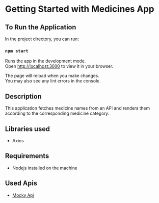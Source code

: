 # Getting Started with Medicines App

## To Run the Application

In the project directory, you can run:

### `npm start`

Runs the app in the development mode.\
Open [http://localhost:3000](http://localhost:3000) to view it in your browser.

The page will reload when you make changes.\
You may also see any lint errors in the console.

## Description

This application fetches medicine names from an API and renders them according to the corresponding medicine category.

## Libraries used

* Axios

## Requirements

* Nodejs installed on the machine

## Used Apis

* [Mocky Api](http://run.mocky.io/v3/a78af611-3af6-481c-98a0-ba04a5f7ce70)

